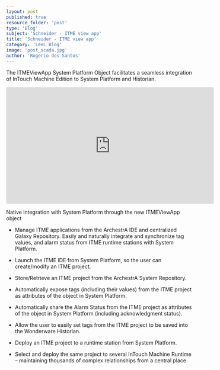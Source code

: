 ```yaml
---
layout: post
published: true
resource_folder: 'post'
type: 'Blog'
subject: 'Schneider - ITME view app'
title: 'Schneider - ITME view app'
category: 'LeeL Blog'
image: 'post_scada.jpg'
author: 'Rogerio dos Santos'
---
```




The ITMEViewApp System Platform Object facilitates a seamless integration of InTouch Machine Edition to System Platform and Historian.


<iframe width="560" height="315" src="https://www.youtube.com/embed/oJZlanqxwQo" frameborder="0" allowfullscreen></iframe>


Native integration with System Platform through the new ITMEViewApp object


- Manage ITME applications from the ArchestrA IDE and centralized Galaxy Repository. Easily and naturally integrate and synchronize tag values, and alarm status from ITME runtime stations with System Platform.


- Launch the ITME IDE from System Platform, so the user can create/modify an ITME project.


- Store/Retrieve an ITME project from the ArchestrA System Repository.


- Automatically expose tags (including their values) from the ITME project as attributes of the object in System Platform.


- Automatically share the Alarm Status from the ITME project as attributes of the object in System Platform (including acknowledgment status).


- Allow the user to easily set tags from the ITME project to be saved into the Wonderware Historian.


- Deploy an ITME project to a runtime station from System Platform.


- Select and deploy the same project to several InTouch Machine Runtime – maintaining thousands of complex relationships from a central place

